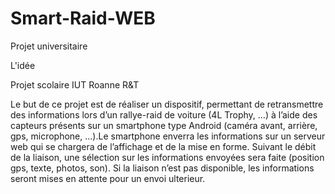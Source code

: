 # Smart-Raid-WEB
Projet universitaire 

L'idée

Projet scolaire IUT Roanne R&T

Le but de ce projet est de réaliser un dispositif, permettant de retransmettre des informations lors d’un rallye-raid de voiture (4L Trophy, …) à l’aide des capteurs présents sur un smartphone type Android (caméra avant, arrière, gps, microphone, …).Le smartphone enverra les informations sur un serveur web qui se chargera de l’affichage et de la mise en forme. Suivant le débit de la liaison, une sélection sur les informations envoyées sera faite (position gps, texte, photos, son). Si la liaison n’est pas disponible, les informations seront mises en attente pour un envoi ulterieur.
